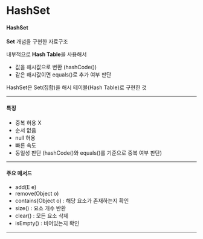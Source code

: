 # HashSet

#### HashSet

**Set** 개념을 구현한 자료구조

내부적으로 **Hash Table**을 사용해서

* 값을 해시값으로 변환 (hashCode())
* 같은 해시값이면 equals()로 추가 여부 판단

HashSet은 Set(집합)을 해시 테이블(Hash Table)로 구현한 것

***

#### 특징

* 중복 허용 X
* 순서 없음
* null 허용
* 빠른 속도
* 동일성 판단 (hashCode()와 equals()를 기준으로 중복 여부 판단)

***

#### 주요 매서드

* add(E e)
* remove(Object o)
* contains(Object o) : 해당 요소가 존재하는지 확인
* size() : 요소 개수 반환
* clear() : 모든 요소 삭제
* isEmpty() : 비어있는지 확인&#x20;

***

